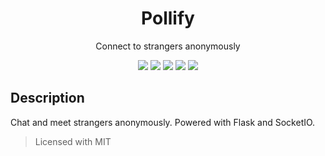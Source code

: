 <h1 align="center">Pollify</h1>
<div align="center">
  <p>Connect to strangers anonymously</p>
  <img src="https://img.shields.io/badge/License-MIT-blue?style=for-the-badge">
  <img src="https://img.shields.io/badge/Pollify-1.0.0-#ffffff?style=for-the-badge">
  <img src="https://img.shields.io/badge/Python-3.11.6-orange?style=for-the-badge">
  <img src="https://img.shields.io/badge/Flask-3.0.0-blue?style=for-the-badge">
  <img src="https://img.shields.io/badge/Werkzeug-3.0.1-blue?style=for-the-badge">
</div>


## Description
Chat and meet strangers anonymously. Powered with Flask and SocketIO.

> Licensed with MIT
